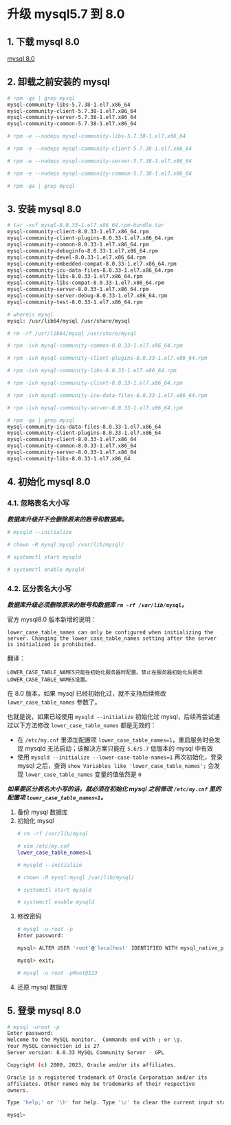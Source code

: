 # 升级 mysql5.7 到 8.0

## 1. 下载 mysql 8.0

[mysql 8.0](https://dev.mysql.com/downloads/mysql/ 'mysql 8.0')

## 2. 卸载之前安装的 mysql

```bash
# rpm -qa | grep mysql
mysql-community-libs-5.7.38-1.el7.x86_64
mysql-community-client-5.7.38-1.el7.x86_64
mysql-community-server-5.7.38-1.el7.x86_64
mysql-community-common-5.7.38-1.el7.x86_64

# rpm -e --nodeps mysql-community-libs-5.7.38-1.el7.x86_64

# rpm -e --nodeps mysql-community-client-5.7.38-1.el7.x86_64

# rpm -e --nodeps mysql-community-server-5.7.38-1.el7.x86_64

# rpm -e --nodeps mysql-community-common-5.7.38-1.el7.x86_64

# rpm -qa | grep mysql
```

## 3. 安装 mysql 8.0

```bash
# tar -xvf mysql-8.0.33-1.el7.x86_64.rpm-bundle.tar
mysql-community-client-8.0.33-1.el7.x86_64.rpm
mysql-community-client-plugins-8.0.33-1.el7.x86_64.rpm
mysql-community-common-8.0.33-1.el7.x86_64.rpm
mysql-community-debuginfo-8.0.33-1.el7.x86_64.rpm
mysql-community-devel-8.0.33-1.el7.x86_64.rpm
mysql-community-embedded-compat-8.0.33-1.el7.x86_64.rpm
mysql-community-icu-data-files-8.0.33-1.el7.x86_64.rpm
mysql-community-libs-8.0.33-1.el7.x86_64.rpm
mysql-community-libs-compat-8.0.33-1.el7.x86_64.rpm
mysql-community-server-8.0.33-1.el7.x86_64.rpm
mysql-community-server-debug-8.0.33-1.el7.x86_64.rpm
mysql-community-test-8.0.33-1.el7.x86_64.rpm

# whereis mysql
mysql: /usr/lib64/mysql /usr/share/mysql

# rm -rf /usr/lib64/mysql /usr/share/mysql

# rpm -ivh mysql-community-common-8.0.33-1.el7.x86_64.rpm

# rpm -ivh mysql-community-client-plugins-8.0.33-1.el7.x86_64.rpm

# rpm -ivh mysql-community-libs-8.0.33-1.el7.x86_64.rpm

# rpm -ivh mysql-community-client-8.0.33-1.el7.x86_64.rpm

# rpm -ivh mysql-community-icu-data-files-8.0.33-1.el7.x86_64.rpm

# rpm -ivh mysql-community-server-8.0.33-1.el7.x86_64.rpm

# rpm -qa | grep mysql
mysql-community-icu-data-files-8.0.33-1.el7.x86_64
mysql-community-client-plugins-8.0.33-1.el7.x86_64
mysql-community-client-8.0.33-1.el7.x86_64
mysql-community-common-8.0.33-1.el7.x86_64
mysql-community-server-8.0.33-1.el7.x86_64
mysql-community-libs-8.0.33-1.el7.x86_64
```

## 4. 初始化 mysql 8.0

### 4.1. 忽略表名大小写

***数据库升级并不会删除原来的账号和数据库。***

```bash
# mysqld --initialize

# chown -R mysql:mysql /var/lib/mysql/

# systemctl start mysqld

# systemctl enable mysqld
```

### 4.2. 区分表名大小写

***数据库升级必须删除原来的账号和数据库 ```rm -rf /var/lib/mysql```。***

官方 mysql8.0 版本新增的说明：

```
lower_case_table_names can only be configured when initializing the server. Changing the lower_case_table_names setting after the server is initialized is prohibited.
```

翻译：

```
LOWER_CASE_TABLE_NAMES只能在初始化服务器时配置。禁止在服务器初始化后更改LOWER_CASE_TABLE_NAMES设置。
```

在 8.0 版本，如果 mysql 已经初始化过，就不支持后续修改 ```lower_case_table_names``` 参数了。

也就是说，如果已经使用 ```mysqld --initialize``` 初始化过 mysql，后续再尝试通过以下方法修改 ```lower_case_table_names``` 都是无效的：

- 在 ```/etc/my.cnf``` 里添加配置项 ```lower_case_table_names=1```，重启服务时会发现 mysqld 无法启动；该解决方案只能在 ```5.6/5.7``` 低版本的 mysql 中有效
- 使用 ```mysqld --initialize --lower-case-table-names=1``` 再次初始化，登录 mysql 之后，查询 ```show Variables like 'lower_case_table_names';``` 会发现 ```lower_case_table_names``` 变量的值依然是 ```0```

***如果要区分表名大小写的话，就必须在初始化 mysql 之前修改 ```/etc/my.cnf``` 里的配置项 ```lower_case_table_names=1```。***

1. 备份 mysql 数据库
2. 初始化 mysql
    ```bash
    # rm -rf /var/lib/mysql
    
    # vim /etc/my.cnf
    lower_case_table_names=1
    
    # mysqld --initialize
    
    # chown -R mysql:mysql /var/lib/mysql/
    
    # systemctl start mysqld
    
    # systemctl enable mysqld
    ```
3. 修改密码
    ```bash
    # mysql -u root -p
    Enter password:
    
    mysql> ALTER USER 'root'@'localhost' IDENTIFIED WITH mysql_native_password BY 'Root@123';
    
    mysql> exit;
    
    # mysql -u root -pRoot@123
    ```
4. 还原 mysql 数据库

## 5. 登录 mysql 8.0

```bash
# mysql -uroot -p
Enter password: 
Welcome to the MySQL monitor.  Commands end with ; or \g.
Your MySQL connection id is 27
Server version: 8.0.33 MySQL Community Server - GPL

Copyright (c) 2000, 2023, Oracle and/or its affiliates.

Oracle is a registered trademark of Oracle Corporation and/or its
affiliates. Other names may be trademarks of their respective
owners.

Type 'help;' or '\h' for help. Type '\c' to clear the current input statement.

mysql> 
```
